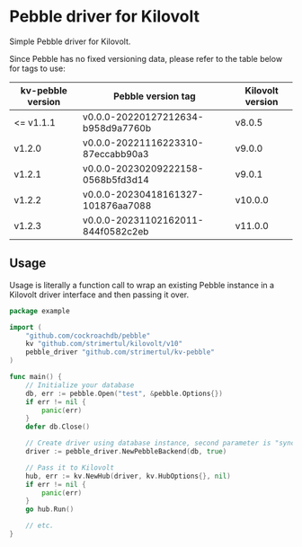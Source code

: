 # Pebble driver for Kilovolt

Simple Pebble driver for Kilovolt.

Since Pebble has no fixed versioning data, please refer to the table below for tags to use:

| kv-pebble version | Pebble version tag                 | Kilovolt version |
| ----------------- | ---------------------------------- | ---------------- |
| <= v1.1.1         | v0.0.0-20220127212634-b958d9a7760b | v8.0.5           |
| v1.2.0            | v0.0.0-20221116223310-87eccabb90a3 | v9.0.0           |
| v1.2.1            | v0.0.0-20230209222158-0568b5fd3d14 | v9.0.1           |
| v1.2.2            | v0.0.0-20230418161327-101876aa7088 | v10.0.0          |
| v1.2.3            | v0.0.0-20231102162011-844f0582c2eb | v11.0.0          |

## Usage

Usage is literally a function call to wrap an existing Pebble instance in a Kilovolt driver interface and then passing it over.

```go
package example

import (
	"github.com/cockroachdb/pebble"
	kv "github.com/strimertul/kilovolt/v10"
	pebble_driver "github.com/strimertul/kv-pebble"
)

func main() {
	// Initialize your database
	db, err := pebble.Open("test", &pebble.Options{})
	if err != nil {
		panic(err)
	}
	defer db.Close()

	// Create driver using database instance, second parameter is "sync" (should be kept to true)
	driver := pebble_driver.NewPebbleBackend(db, true)

	// Pass it to Kilovolt
	hub, err := kv.NewHub(driver, kv.HubOptions{}, nil)
	if err != nil {
		panic(err)
	}
	go hub.Run()

	// etc.
}
```
